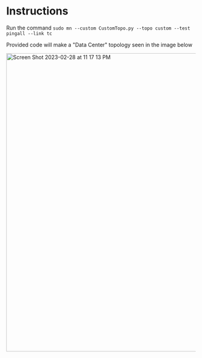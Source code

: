 # Instructions

Run the command
`sudo mn --custom CustomTopo.py --topo custom --test pingall --link tc`

Provided code will make a "Data Center" topology seen in the image below

<img width="792" alt="Screen Shot 2023-02-28 at 11 17 13 PM" src="https://user-images.githubusercontent.com/47306315/222043652-b3634042-c645-451a-adf8-c16bd6b020f5.png">
